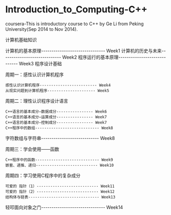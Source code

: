 Introduction_to_Computing-C++
=================================================

coursera-This is introductory course to C++ by Ge Li from Peking University(Sep 2014 to Nov 2014).


计算机基础知识

计算机的基本原理------------------------------- Week1
计算机的历史与未来----------------------------- Week2
程序运行的基本原理----------------------------- Week3
程序设计基础

周期一：感性认识计算机程序

    感性认识计算机程序------------------------- Week4
    从现实问题到计算机程序--------------------- Week5

周期二：理性认识程序设计语言

    C++语言的基本成分–数据成分---------------- Week6
    C++语言的基本成分–运算成分---------------- Week7
    C++语言的基本成分–控制成分---------------- Week7
    C++程序中的数组---------------------------- Week8
   字符数组与字符串---------------------------- Week8

周期三：学会使用——函数

    C++程序中的函数---------------------------- Week9
    嵌套、递推、递归--------------------------- Week10

周期四：学习使用C程序中的复杂成分

    可爱的 指针（1）--------------------------- Week11
    可爱的 指针（2）--------------------------- Week12
    结构体与链表------------------------------- Week13

轻叩面向对象之门------------------------------- Week14
